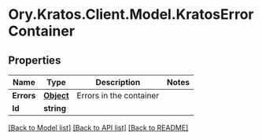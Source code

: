 # Ory.Kratos.Client.Model.KratosErrorContainer
## Properties

Name | Type | Description | Notes
------------ | ------------- | ------------- | -------------
**Errors** | [**Object**](.md) | Errors in the container | 
**Id** | **string** |  | 

[[Back to Model list]](../README.md#documentation-for-models) [[Back to API list]](../README.md#documentation-for-api-endpoints) [[Back to README]](../README.md)

